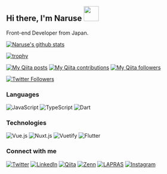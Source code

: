 ## Hi there, I'm Naruse <img src="https://media.tenor.com/images/3b388fe03da271d2674faf85eb7c3fcd/tenor.gif" width=40 height=40 />  

Front-end Developer from Japan.

[![Naruse's github stats](https://github-readme-stats.vercel.app/api?username=Naruuuse&hide=stars,contribs&show_icons=true)](https://github.com/anuraghazra/github-readme-stats)

[![trophy](https://github-profile-trophy.vercel.app/?username=Naruuuse&title=Commit,PullRequest,Repositories,Issues)](https://github.com/Naruuuse "trophy")

[![My Qiita posts](https://qiita-badge.apiapi.app/s/00__/posts.svg)](http://qiita.com/00__)
[![My Qiita contributions](https://qiita-badge.apiapi.app/s/00__/contributions.svg)](http://qiita.com/00__)
[![My Qiita followers](https://qiita-badge.apiapi.app/s/00__/followers.svg)](http://qiita.com/00__)

[![Twitter Followers](https://img.shields.io/twitter/follow/00x______?label=Twitter_followers&logo=twitter&style=flat)](https://twitter.com/00x______)


### Languages

![JavaScript](https://img.shields.io/badge/-JavaScript-yellow?&logo=JavaScript)
![TypeScript](https://img.shields.io/badge/-TypeScript-blue?&logo=TypeScript)
![Dart](https://img.shields.io/badge/-Dart-deepskyblue?&logo=Dart)

### Technologies

![Vue.js](https://img.shields.io/badge/-Vue.js-33475B?&logo=Vue.js)
![Nuxt.js](https://img.shields.io/badge/-Nuxt.js-33475B?&logo=Nuxt.js)
![Vuetify](https://img.shields.io/badge/-Vuetify-33475B?&logo=Vuetify)
![Flutter](https://img.shields.io/badge/-Flutter-deepskyblue?&logo=Flutter)

### Connect with me

[![Twitter](https://img.shields.io/badge/-Twitter-white?&logo=Twitter)](https://twitter.com/00x______)
[![LinkedIn](https://img.shields.io/badge/-LinkedIn-0A66C2?&logo=LinkedIn)](https://www.linkedin.com/in/kazuki-naruse-8794201b2/)
[![Qiita](https://img.shields.io/badge/-Qiita-F6F6F4?&logo=Qiita)](https://qiita.com/00__)
[![Zenn](https://img.shields.io/badge/-Zenn-3EA8FF)](https://zenn.dev/00_)
[![LAPRAS](https://img.shields.io/badge/-LAPRAS-0876BE)](https://lapras.com/public/PFICUTA)
[![Instagram](https://img.shields.io/badge/-Instagram-white?&logo=Instagram)](https://www.instagram.com/x00_______/)
